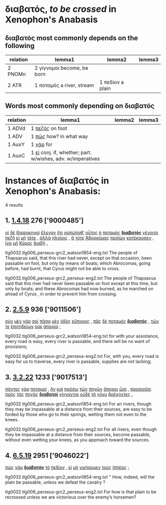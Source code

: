 # διαβατός, *to be crossed*  in Xenophon's Anabasis
##  διαβατός most commonly depends on the following
| relation | lemma1 | lemma2 | lemma3  |
| --- | --- | --- | ---  |
| 2 PNOMn | 2 γίγνομαι become, be born | 
| 2 ATR | 1 ποταμός a river, stream | 1 πεδίον a plain | 
## Words most commonly depending on διαβατός
| relation | lemma1 | lemma2 | lemma3  |
| --- | --- | --- | ---  |
| 1 ADVd | 1 [πεζός](/Users/gcrane/github/CrosbySchaeffer2.0/chaps/vocpassages/διαβατός-deps.md#-διαβατός-ADVd-πεζός) on foot | 
| 1 ADV | 1 [πῶς](/Users/gcrane/github/CrosbySchaeffer2.0/chaps/vocpassages/διαβατός-deps.md#-διαβατός-ADV-πῶς) how? in what way | 
| 1 AuxY | 1 [γάρ](/Users/gcrane/github/CrosbySchaeffer2.0/chaps/vocpassages/διαβατός-deps.md#-διαβατός-AuxY-γάρ) for | 
| 1 AuxC | 1 [εἰ](/Users/gcrane/github/CrosbySchaeffer2.0/chaps/vocpassages/διαβατός-deps.md#-διαβατός-AuxC-εἰ) conj. if, whether; part. w/wishes, adv. w/imperatives | 
# Instances of διαβατός in Xenophon's Anabasis:
4 results
## 1. [1.4.18](https://beyond-translation.perseus.org/reader/urn:cts:greekLit:tlg0032.tlg006.perseus-grc2:1.4.18?mode=syntax-trees) 276 ['9000485']
[οἱ](https://atlas-test.fly.dev/morphology/lemmas/?lang=grc&q=ὁ "ὁ l-p---mn- the") [δὲ](https://atlas-test.fly.dev/morphology/lemmas/?lang=grc&q=δέ "δέ b-------- but") [Θαψακηνοὶ](https://atlas-test.fly.dev/morphology/lemmas/?lang=grc&q=Θαψακηνός "Θαψακηνός n-p---mn- NoDef") [ἔλεγον](https://atlas-test.fly.dev/morphology/lemmas/?lang=grc&q=λέγω "λέγω v3piia--- to say, tell, speak; epic and arch.: pick, gather") [ὅτι](https://atlas-test.fly.dev/morphology/lemmas/?lang=grc&q=ὅτι "ὅτι c-------- adv. + superl., as...as possible; ὅτι μή except") [οὐπώποθ’](https://atlas-test.fly.dev/morphology/lemmas/?lang=grc&q=οὐπώποτε "οὐπώποτε d-------- not yet; not at all") [οὗτος](https://atlas-test.fly.dev/morphology/lemmas/?lang=grc&q=οὗτος "οὗτος a-s---mn- this; that") [ὁ](https://atlas-test.fly.dev/morphology/lemmas/?lang=grc&q=ὁ "ὁ l-s---mn- the") [ποταμὸς](https://atlas-test.fly.dev/morphology/lemmas/?lang=grc&q=ποταμός "ποταμός n-s---mn- a river, stream") **[διαβατὸς](https://atlas-test.fly.dev/morphology/lemmas/?lang=grc&q=διαβατός "διαβατός a-s---mn- to be crossed")** [γένοιτο](https://atlas-test.fly.dev/morphology/lemmas/?lang=grc&q=γίγνομαι "γίγνομαι v3saom--- become, be born") [πεζῇ](https://atlas-test.fly.dev/morphology/lemmas/?lang=grc&q=πεζός "πεζός a-s---fd- on foot") [εἰ](https://atlas-test.fly.dev/morphology/lemmas/?lang=grc&q=εἰ "εἰ c-------- conj. if, whether; part. w/wishes, adv. w/imperatives") [μὴ](https://atlas-test.fly.dev/morphology/lemmas/?lang=grc&q=μή "μή d-------- not") [τότε](https://atlas-test.fly.dev/morphology/lemmas/?lang=grc&q=τότε "τότε d-------- at that time, then") [,](https://atlas-test.fly.dev/morphology/lemmas/?lang=grc&q=, ", u-------- NoDef") [ἀλλὰ](https://atlas-test.fly.dev/morphology/lemmas/?lang=grc&q=ἀλλά "ἀλλά b-------- otherwise, but") [πλοίοις](https://atlas-test.fly.dev/morphology/lemmas/?lang=grc&q=πλοῖον "πλοῖον n-p---nd- a floating vessel, a ship, vessel") [,](https://atlas-test.fly.dev/morphology/lemmas/?lang=grc&q=, ", u-------- NoDef") [ἃ](https://atlas-test.fly.dev/morphology/lemmas/?lang=grc&q=ὅς "ὅς p-p---na- who, that, which: relative pronoun") [τότε](https://atlas-test.fly.dev/morphology/lemmas/?lang=grc&q=τότε "τότε d-------- at that time, then") [Ἀβροκόμας](https://atlas-test.fly.dev/morphology/lemmas/?lang=grc&q=Ἀβροκόμης "Ἀβροκόμης n-p---ma- NoDef") [προϊὼν](https://atlas-test.fly.dev/morphology/lemmas/?lang=grc&q=προέρχομαι "προέρχομαι v-sppamn- to go forward, go on, advance") [κατέκαυσεν](https://atlas-test.fly.dev/morphology/lemmas/?lang=grc&q=κατακαίω "κατακαίω v3saia--- to burn down, burn completely") [,](https://atlas-test.fly.dev/morphology/lemmas/?lang=grc&q=, ", u-------- NoDef") [ἵνα](https://atlas-test.fly.dev/morphology/lemmas/?lang=grc&q=ἵνα "ἵνα c-------- in order that (conj.); where (rel. adv.)") [μὴ](https://atlas-test.fly.dev/morphology/lemmas/?lang=grc&q=μή "μή d-------- not") [Κῦρος](https://atlas-test.fly.dev/morphology/lemmas/?lang=grc&q=Κῦρος "Κῦρος n-s---mn- Cyrus") [διαβῇ](https://atlas-test.fly.dev/morphology/lemmas/?lang=grc&q=διαβαίνω "διαβαίνω v3sasa--- to cross (a river, etc.); to stand with feet apart") [.](https://atlas-test.fly.dev/morphology/lemmas/?lang=grc&q=. ". u-------- NoDef") 


tlg0032.tlg006_perseus-grc2_watson1854-eng.txt The people of Thapsacus said, that this river had never, except on that occasion, been passable on foot, but only by means of boats; which Abrocomas, going before, had burnt, that Cyrus might not be able to cross. 

tlg0032.tlg006_perseus-grc2_perseus-eng2.txt The people of  Thapsacus  said that this river had never been passable on foot except at this time, but only by boats; and these Abrocomas had now burned, as he marched on ahead of  Cyrus , in order to prevent him from crossing. 

## 2. [2.5.9](https://beyond-translation.perseus.org/reader/urn:cts:greekLit:tlg0032.tlg006.perseus-grc2:2.5.9?mode=syntax-trees) 936 ['9011506']
[σὺν](https://atlas-test.fly.dev/morphology/lemmas/?lang=grc&q=σύν "σύν r-------- along with, in company with, together with") [μὲν](https://atlas-test.fly.dev/morphology/lemmas/?lang=grc&q=μέν "μέν d-------- on the one hand, on the other hand") [γὰρ](https://atlas-test.fly.dev/morphology/lemmas/?lang=grc&q=γάρ "γάρ d-------- for") [σοὶ](https://atlas-test.fly.dev/morphology/lemmas/?lang=grc&q=σύ "σύ p-s---cd- you (personal pronoun)") [πᾶσα](https://atlas-test.fly.dev/morphology/lemmas/?lang=grc&q=πᾶς "πᾶς a-s---fn- all, the whole") [μὲν](https://atlas-test.fly.dev/morphology/lemmas/?lang=grc&q=μέν "μέν d-------- on the one hand, on the other hand") [ὁδὸς](https://atlas-test.fly.dev/morphology/lemmas/?lang=grc&q=ὁδός "ὁδός n-s---fn- a way, path, track, journey") [εὔπορος](https://atlas-test.fly.dev/morphology/lemmas/?lang=grc&q=εὔπορος "εὔπορος a-s---fn- easy to pass") [,](https://atlas-test.fly.dev/morphology/lemmas/?lang=grc&q=, ", u-------- NoDef") [πᾶς](https://atlas-test.fly.dev/morphology/lemmas/?lang=grc&q=πᾶς "πᾶς a-s---mn- all, the whole") [δὲ](https://atlas-test.fly.dev/morphology/lemmas/?lang=grc&q=δέ "δέ b-------- but") [ποταμὸς](https://atlas-test.fly.dev/morphology/lemmas/?lang=grc&q=ποταμός "ποταμός n-s---mn- a river, stream") **[διαβατός](https://atlas-test.fly.dev/morphology/lemmas/?lang=grc&q=διαβατός "διαβατός a-s---mn- to be crossed")** [,](https://atlas-test.fly.dev/morphology/lemmas/?lang=grc&q=, ", u-------- NoDef") [τῶν](https://atlas-test.fly.dev/morphology/lemmas/?lang=grc&q=ὁ "ὁ l-p---ng- the") [τε](https://atlas-test.fly.dev/morphology/lemmas/?lang=grc&q=τε "τε b-------- and") [ἐπιτηδείων](https://atlas-test.fly.dev/morphology/lemmas/?lang=grc&q=ἐπιτήδειος "ἐπιτήδειος a-p---ng- suitable; useful, necessary; deserving; associate") [οὐκ](https://atlas-test.fly.dev/morphology/lemmas/?lang=grc&q=οὐ "οὐ d-------- not") [ἀπορία](https://atlas-test.fly.dev/morphology/lemmas/?lang=grc&q=ἀπορία "ἀπορία n-s---fn- difficulty of passing") [·](https://atlas-test.fly.dev/morphology/lemmas/?lang=grc&q=· "· u-------- NoDef") 


tlg0032.tlg006_perseus-grc2_watson1854-eng.txt for with your assistance, every road is easy, every river is passable, and there will be no want of provisions; 

tlg0032.tlg006_perseus-grc2_perseus-eng2.txt For, with you, every road is easy for us to traverse, every river is passable, supplies are not lacking; 

## 3. [3.2.22](https://beyond-translation.perseus.org/reader/urn:cts:greekLit:tlg0032.tlg006.perseus-grc2:3.2.22?mode=syntax-trees) 1233 ['9017513']
[πάντες](https://atlas-test.fly.dev/morphology/lemmas/?lang=grc&q=πᾶς "πᾶς a-p---mn- all, the whole") [γὰρ](https://atlas-test.fly.dev/morphology/lemmas/?lang=grc&q=γάρ "γάρ d-------- for") [ποταμοί](https://atlas-test.fly.dev/morphology/lemmas/?lang=grc&q=ποταμός "ποταμός n-p---mn- a river, stream") [,](https://atlas-test.fly.dev/morphology/lemmas/?lang=grc&q=, ", u-------- NoDef") [ἢν](https://atlas-test.fly.dev/morphology/lemmas/?lang=grc&q=ἐάν "ἐάν c-------- if") [καὶ](https://atlas-test.fly.dev/morphology/lemmas/?lang=grc&q=καί "καί b-------- and, also") [πρόσω](https://atlas-test.fly.dev/morphology/lemmas/?lang=grc&q=πρόσω "πρόσω d-------- forwards, onwards, further; far off (from)") [τῶν](https://atlas-test.fly.dev/morphology/lemmas/?lang=grc&q=ὁ "ὁ l-p---fg- the") [πηγῶν](https://atlas-test.fly.dev/morphology/lemmas/?lang=grc&q=πηγή "πηγή n-p---fg- running waters, streams") [ἄποροι](https://atlas-test.fly.dev/morphology/lemmas/?lang=grc&q=ἄπορος "ἄπορος a-p---mn- without passage") [ὦσι](https://atlas-test.fly.dev/morphology/lemmas/?lang=grc&q=εἰμί "εἰμί v3ppsa--- to be") [,](https://atlas-test.fly.dev/morphology/lemmas/?lang=grc&q=, ", u-------- NoDef") [προσιοῦσι](https://atlas-test.fly.dev/morphology/lemmas/?lang=grc&q=πρόσειμι "πρόσειμι v3ppia--- be there (in addition)") [πρὸς](https://atlas-test.fly.dev/morphology/lemmas/?lang=grc&q=πρός "πρός r-------- (w. gen.) from; (w. dat.) at, near, in addition to; (w. acc.) to, toward, regarding") [τὰς](https://atlas-test.fly.dev/morphology/lemmas/?lang=grc&q=ὁ "ὁ l-p---fa- the") [πηγὰς](https://atlas-test.fly.dev/morphology/lemmas/?lang=grc&q=πηγή "πηγή n-p---fa- running waters, streams") **[διαβατοὶ](https://atlas-test.fly.dev/morphology/lemmas/?lang=grc&q=διαβατός "διαβατός a-p---mn- to be crossed")** [γίγνονται](https://atlas-test.fly.dev/morphology/lemmas/?lang=grc&q=γίγνομαι "γίγνομαι v3ppie--- become, be born") [οὐδὲ](https://atlas-test.fly.dev/morphology/lemmas/?lang=grc&q=οὐδέ "οὐδέ d-------- and/but not; not even") [τὸ](https://atlas-test.fly.dev/morphology/lemmas/?lang=grc&q=ὁ "ὁ l-s---na- the") [γόνυ](https://atlas-test.fly.dev/morphology/lemmas/?lang=grc&q=γόνυ "γόνυ n-s---na- the knee") [βρέχοντες](https://atlas-test.fly.dev/morphology/lemmas/?lang=grc&q=βρέχω "βρέχω v-pppamn- to be wetted, get wet") [.](https://atlas-test.fly.dev/morphology/lemmas/?lang=grc&q=. ". u-------- NoDef") 


tlg0032.tlg006_perseus-grc2_watson1854-eng.txt For an rivers, though they may be impassable at a distance from their sources, are easy to be forded by those who go to their springs, wetting them not even to the knees. 

tlg0032.tlg006_perseus-grc2_perseus-eng2.txt For all rivers, even though they be impassable at a distance from their sources, become passable, without even wetting your knees, as you approach toward the sources. 

## 4. [6.5.19](https://beyond-translation.perseus.org/reader/urn:cts:greekLit:tlg0032.tlg006.perseus-grc2:6.5.19?mode=syntax-trees) 2951 ['9046022']
[πῶς](https://atlas-test.fly.dev/morphology/lemmas/?lang=grc&q=πῶς "πῶς d-------- how? in what way") [γὰρ](https://atlas-test.fly.dev/morphology/lemmas/?lang=grc&q=γάρ "γάρ d-------- for") **[διαβατὸν](https://atlas-test.fly.dev/morphology/lemmas/?lang=grc&q=διαβατός "διαβατός a-s---na- to be crossed")** [τὸ](https://atlas-test.fly.dev/morphology/lemmas/?lang=grc&q=ὁ "ὁ l-s---na- the") [πεδίον](https://atlas-test.fly.dev/morphology/lemmas/?lang=grc&q=πεδίον "πεδίον n-s---na- a plain") [,](https://atlas-test.fly.dev/morphology/lemmas/?lang=grc&q=, ", u-------- NoDef") [εἰ](https://atlas-test.fly.dev/morphology/lemmas/?lang=grc&q=εἰ "εἰ c-------- conj. if, whether; part. w/wishes, adv. w/imperatives") [μὴ](https://atlas-test.fly.dev/morphology/lemmas/?lang=grc&q=μή "μή d-------- not") [νικήσομεν](https://atlas-test.fly.dev/morphology/lemmas/?lang=grc&q=νικάω "νικάω v1pasa--- to conquer, prevail, vanquish") [τοὺς](https://atlas-test.fly.dev/morphology/lemmas/?lang=grc&q=ὁ "ὁ l-p---ma- the") [ἱππέας](https://atlas-test.fly.dev/morphology/lemmas/?lang=grc&q=ἱππεύς "ἱππεύς n-p---ma- a horseman") [;](https://atlas-test.fly.dev/morphology/lemmas/?lang=grc&q=; "; u-------- NoDef") 


tlg0032.tlg006_perseus-grc2_watson1854-eng.txt " How, indeed, will the plain be passable, unless we defeat the cavalry ? 

tlg0032.tlg006_perseus-grc2_perseus-eng2.txt For how is that plain to be recrossed unless we are victorious over the enemy’s horsemen? 

